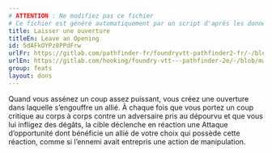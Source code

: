 ```yaml
---
# ATTENTION : Ne modifiez pas ce fichier
# Ce fichier est généré automatiquement par un script d'après les données du module Foundry VTT officiel et de sa traduction
title: Laisser une ouverture
titleEn: Leave an Opening
id: 5dAFkOYPz8PPdFrw
urlFr: https://gitlab.com/pathfinder-fr/foundryvtt-pathfinder2-fr/-/blob/master/data/feats/5dAFkOYPz8PPdFrw.htm
urlEn: https://gitlab.com/hooking/foundry-vtt---pathfinder-2e/-/blob/master/packs/data/feats.db/leave-an-opening.json
group: feats
layout: dons
---
```

Quand vous assénez un coup assez puissant, vous créez une ouverture dans laquelle s’engouffre un allié. À chaque fois que vous portez un coup critique au corps à corps contre un adversaire pris au dépourvu et que vous lui infligez des dégâts, la cible déclenche en réaction une Attaque d’opportunité dont bénéficie un allié de votre choix qui possède cette réaction, comme si l’ennemi avait entrepris une action de manipulation.


